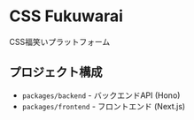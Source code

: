 # CSS Fukuwarai

CSS福笑いプラットフォーム

## プロジェクト構成

- `packages/backend` - バックエンドAPI (Hono)
- `packages/frontend` - フロントエンド (Next.js)
